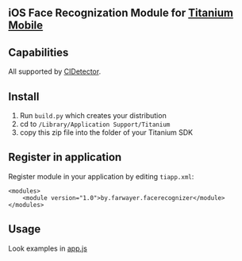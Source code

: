 iOS Face Recognization Module for [Titanium Mobile](https://github.com/appcelerator/titanium_mobile)
------------

Сapabilities
------------

All supported by [CIDetector](https://developer.apple.com/library/ios/documentation/CoreImage/Reference/CIDetector_Ref/Reference/Reference.html).


Install
-------

1. Run `build.py` which creates your distribution
2. cd to `/Library/Application Support/Titanium`
3. copy this zip file into the folder of your Titanium SDK

Register in application
-----------------------

Register module in your application by editing `tiapp.xml`:

    <modules>
	    <module version="1.0">by.farwayer.facerecognizer</module>
    </modules>

Usage
-----
Look examples in [app.js](https://github.com/farwayer/TiFaceRecognizer/blob/master/example/app.js)
